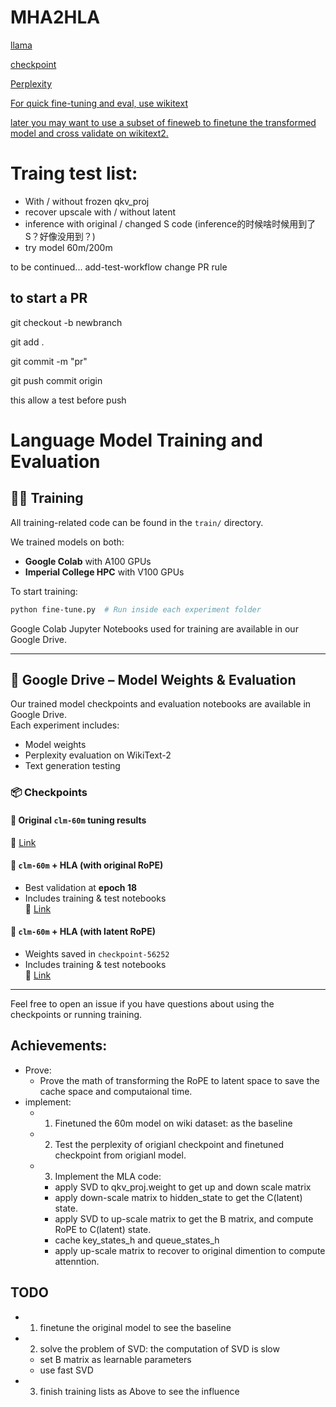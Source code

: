 # MHA2HLA


[llama](https://github.com/huggingface/transformers/tree/main/src/transformers/models/llama)

[checkpoint](https://huggingface.co/AICrossSim/clm-60m)

[Perplexity ](https://gist.github.com/ChengZhang-98/5eaa628d26dc4edb6fd22c3705b218dc)

[For quick fine-tuning and eval, use wikitext](https://huggingface.co/datasets/Salesforce/wikitext)

[later you may want to use a subset of fineweb to finetune the transformed model and cross validate on wikitext2.](https://huggingface.co/datasets/HuggingFaceFW/fineweb)

# Traing test list:
- With / without frozen qkv_proj 
- recover upscale with / without latent
- inference with original / changed S code (inference的时候啥时候用到了S？好像没用到？)
- try model 60m/200m
  
to be continued...
add-test-workflow
change PR rule

## to start a PR
git checkout -b newbranch

git add .

git commit -m "pr"

git push commit origin

this allow a test before push
# Language Model Training and Evaluation

## 🏋️‍♂️ Training

All training-related code can be found in the `train/` directory.

We trained models on both:
- **Google Colab** with A100 GPUs
- **Imperial College HPC** with V100 GPUs

To start training:
```bash
python fine-tune.py  # Run inside each experiment folder
```

Google Colab Jupyter Notebooks used for training are available in our Google Drive.

---

## 📁 Google Drive – Model Weights & Evaluation

Our trained model checkpoints and evaluation notebooks are available in Google Drive.  
Each experiment includes:
- Model weights
- Perplexity evaluation on WikiText-2
- Text generation testing

### 📦 Checkpoints

#### 🔹 Original `clm-60m` tuning results  
📎 [Link](https://drive.google.com/drive/folders/105usjkc0ZiZjhLqxZFPmo9dBHafRnJH1?usp=sharing)

#### 🔹 `clm-60m` + HLA (with original RoPE)  
- Best validation at **epoch 18**  
- Includes training & test notebooks  
📎 [Link](https://drive.google.com/drive/folders/1UNUGjmVJyrsqFIp6Vn-Sx4KfkrB0WGX9?usp=sharing)

#### 🔹 `clm-60m` + HLA (with latent RoPE)  
- Weights saved in `checkpoint-56252`  
- Includes training & test notebooks  
📎 [Link](https://drive.google.com/drive/folders/1tItskPkZejRLY606_ZEvusaWz2T2SQiw?usp=drive_link)

---

Feel free to open an issue if you have questions about using the checkpoints or running training.

## Achievements:
- Prove:
    - Prove the math of transforming the RoPE to latent space to save the cache space and computaional time. 
- implement:
    - 1. Finetuned the 60m model on wiki dataset: as the baseline
    - 2. Test the perplexity of origianl checkpoint and finetuned checkpoint from origianl model.
    - 3. Implement the MLA code:
        - apply SVD to qkv_proj.weight to get up and down scale matrix
        - apply down-scale matrix to hidden_state to get the C(latent) state.
        - apply SVD to up-scale matrix to get the B matrix, and compute RoPE to C(latent) state.
        - cache key_states_h and queue_states_h
        - apply up-scale matrix to recover to original dimention to compute attenntion.

## TODO
- 1. finetune the original model to see the baseline
- 2. solve the problem of SVD: the computation of SVD is slow
    - set B matrix as learnable parameters
    - use fast SVD 
- 3. finish training lists as Above to see the influence